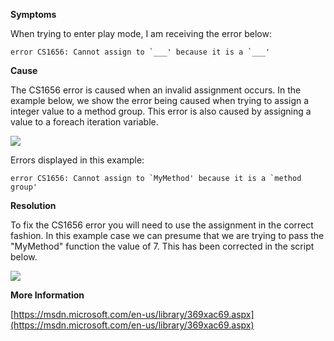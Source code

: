 

**Symptoms**



When trying to enter play mode, I am receiving the error below:


```
error CS1656: Cannot assign to `___' because it is a `___'
```


**Cause**



The CS1656 error is caused when an invalid assignment occurs. In the example below, we show the error being caused when trying to assign a integer value to a method group. This error is also caused by assigning a value to a foreach iteration variable.



![](/hc/en-us/article_attachments/202382823/CS1656_a.png)



Errors displayed in this example:


```
error CS1656: Cannot assign to `MyMethod' because it is a `method group'
```


**Resolution**



To fix the CS1656 error you will need to use the assignment in the correct fashion. In this example case we can presume that we are trying to pass the "MyMethod" function the value of 7. This has been corrected in the script below.



![](/hc/en-us/article_attachments/202382833/CS1656_b.png)



**More Information**



[https://msdn.microsoft.com/en-us/library/369xac69.aspx](https://msdn.microsoft.com/en-us/library/369xac69.aspx)





